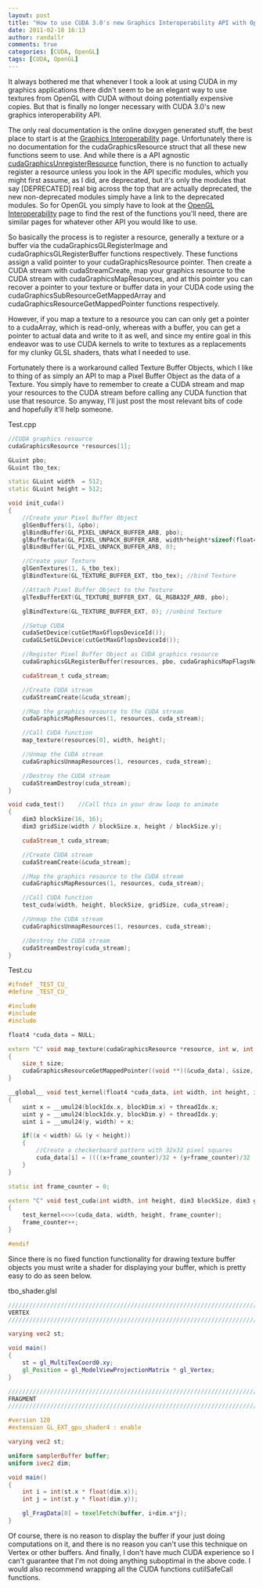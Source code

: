 ```yaml
---
layout: post
title: "How to use CUDA 3.0's new Graphics Interoperability API with OpenGL"
date: 2011-02-10 16:13
author: randallr
comments: true
categories: [CUDA, OpenGL]
tags: [CUDA, OpenGL]
---
```

It always bothered me that whenever I took a look at using CUDA in my graphics applications there didn't seem to be an elegant way to use textures from OpenGL with CUDA without doing potentially expensive copies. But that is finally no longer necessary with CUDA 3.0's new graphics interoperability API.

The only real documentation is the online doxygen generated stuff, the best place to start is at the <a href="http://developer.download.nvidia.com/compute/cuda/3_0-Beta1/toolkit/docs/online/group__CUDART__INTEROP.html">Graphics Interoperability</a> page.  Unfortunately there is no documentation for the cudaGraphicsResource struct that all these new functions seem to use.  And while there is a API agnostic <a href="http://developer.download.nvidia.com/compute/cuda/3_0-Beta1/toolkit/docs/online/group__CUDART__INTEROP_gc47f5f6144307d803da1ba3c8dc26738.html#gc47f5f6144307d803da1ba3c8dc26738">cudaGraphicsUnregisterResource</a> function, there is no function to actually register a resource unless you look in the API specific modules, which you might first assume, as I did, are deprecated, but it's only the modules that say [DEPRECATED] real big across the top that are actually deprecated, the new non-deprecated modules simply have a link to the deprecated modules.  So for OpenGL you simply have to look at the <a href="http://developer.download.nvidia.com/compute/cuda/3_0-Beta1/toolkit/docs/online/group__CUDART__OPENGL.html">OpenGL Interoperability</a> page to find the rest of the functions you'll need, there are similar pages for whatever other API you would like to use.

So basically the process is to register a resource, generally a texture or a buffer via the cudaGraphicsGLRegisterImage and cudaGraphicsGLRegisterBuffer functions respectively. These functions assign a valid pointer to your cudaGraphicsResource pointer.  Then create a CUDA stream with cudaStreamCreate, map your graphics resource to the CUDA stream with cudaGraphicsMapResources, and at this pointer you can recover a pointer to your texture or buffer data in your CUDA code using the cudaGraphicsSubResourceGetMappedArray and cudaGraphicsResourceGetMappedPointer functions respectively.

However, if you map a texture to a resource you can can only get a pointer to a cudaArray, which is read-only, whereas with a buffer, you can get a pointer to actual data and write to it as well, and since my entire goal in this endeavor was to use CUDA kernels to write to textures as a replacements for my clunky GLSL shaders, thats what I needed to use.

Fortunately there is a workaround called Texture Buffer Objects, which I like to thing of as simply an API to map a Pixel Buffer Object as the data of a Texture. You simply have to remember to create a CUDA stream and map your resources to the CUDA stream before calling any CUDA function that use that resource. So anyway, I'll just post the most relevant bits of code and hopefully it'll help someone.

Test.cpp
~~~cpp
//CUDA graphics resource
cudaGraphicsResource *resources[1];

GLuint pbo;
GLuint tbo_tex;

static GLuint width  = 512;
static GLuint height = 512;

void init_cuda()
{
    //Create your Pixel Buffer Object
    glGenBuffers(1, &pbo);
    glBindBuffer(GL_PIXEL_UNPACK_BUFFER_ARB, pbo);
    glBufferData(GL_PIXEL_UNPACK_BUFFER_ARB, width*height*sizeof(float4), NULL, GL_DYNAMIC_DRAW);
    glBindBuffer(GL_PIXEL_UNPACK_BUFFER_ARB, 0);

    //Create your Texture
    glGenTextures(1, &_tbo_tex);
    glBindTexture(GL_TEXTURE_BUFFER_EXT, tbo_tex); //bind Texture

    //Attach Pixel Buffer Object to the Texture
    glTexBufferEXT(GL_TEXTURE_BUFFER_EXT, GL_RGBA32F_ARB, pbo);

    glBindTexture(GL_TEXTURE_BUFFER_EXT, 0); //unbind Texture

    //Setup CUDA
    cudaSetDevice(cutGetMaxGflopsDeviceId());
    cudaGLSetGLDevice(cutGetMaxGflopsDeviceId());

    //Register Pixel Buffer Object as CUDA graphics resource
    cudaGraphicsGLRegisterBuffer(resources, pbo, cudaGraphicsMapFlagsNone);

    cudaStream_t cuda_stream;

    //Create CUDA stream
    cudaStreamCreate(&cuda_stream);

    //Map the graphics resource to the CUDA stream
    cudaGraphicsMapResources(1, resources, cuda_stream);

    //Call CUDA function
    map_texture(resources[0], width, height);

    //Unmap the CUDA stream
    cudaGraphicsUnmapResources(1, resources, cuda_stream);

    //Destroy the CUDA stream
    cudaStreamDestroy(cuda_stream);
}

void cuda_test()    //Call this in your draw loop to animate
{
    dim3 blockSize(16, 16);
    dim3 gridSize(width / blockSize.x, height / blockSize.y);

    cudaStream_t cuda_stream;

    //Create CUDA stream
    cudaStreamCreate(&cuda_stream);

    //Map the graphics resource to the CUDA stream
    cudaGraphicsMapResources(1, resources, cuda_stream);

    //Call CUDA function
    test_cuda(width, height, blockSize, gridSize, cuda_stream);

    //Unmap the CUDA stream
    cudaGraphicsUnmapResources(1, resources, cuda_stream);

    //Destroy the CUDA stream
    cudaStreamDestroy(cuda_stream);
}
~~~


Test.cu
~~~cpp
#ifndef _TEST_CU_
#define _TEST_CU_

#include
#include
#include

float4 *cuda_data = NULL;

extern "C" void map_texture(cudaGraphicsResource *resource, int w, int h)
{
    size_t size;
    cudaGraphicsResourceGetMappedPointer((void **)(&cuda_data), &size, resource);
}

__global__ void test_kernel(float4 *cuda_data, int width, int height, int frame_counter)
{
    uint x = __umul24(blockIdx.x, blockDim.x) + threadIdx.x;
    uint y = __umul24(blockIdx.y, blockDim.y) + threadIdx.y;
    uint i = __umul24(y, width) + x;

    if((x < width) && (y < height))
    {
        //Create a checkerboard pattern with 32x32 pixel squares
        cuda_data[i] = ((((x+frame_counter)/32 + (y+frame_counter)/32 ) & (int)(0x1)) == 0) ? make_float4(1.0, 1.0, 1.0, 1.0) : make_float4(0.0, 0.0, 0.0, 1.0);
    }
}

static int frame_counter = 0;

extern "C" void test_cuda(int width, int height, dim3 blockSize, dim3 gridSize, cudaStream_t &cuda_stream)
{
    test_kernel<<>>(cuda_data, width, height, frame_counter);
    frame_counter++;
}

#endif
~~~

Since there is no fixed function functionality for drawing texture buffer objects you must write a shader for displaying your buffer, which is pretty easy to do as seen below.

tbo_shader.glsl
~~~glsl
///////////////////////////////////////////////////////////////////////////////
VERTEX
///////////////////////////////////////////////////////////////////////////////

varying vec2 st;

void main()
{
    st = gl_MultiTexCoord0.xy;
    gl_Position = gl_ModelViewProjectionMatrix * gl_Vertex;
}

///////////////////////////////////////////////////////////////////////////////
FRAGMENT
///////////////////////////////////////////////////////////////////////////////

#version 120
#extension GL_EXT_gpu_shader4 : enable

varying vec2 st;

uniform samplerBuffer buffer;
uniform ivec2 dim;

void main()
{
    int i = int(st.x * float(dim.x));
    int j = int(st.y * float(dim.y));

    gl_FragData[0] = texelFetch(buffer, i+dim.x*j);
}
~~~

Of course, there is no reason to display the buffer if your just doing computations on it, and there is no reason you can't use this technique on Vertex or other buffers. And finally, I don't have much CUDA experience so I can't guarantee that I'm not doing anything suboptimal in the above code.  I would also recommend wrapping all the CUDA functions cutilSafeCall functions.
